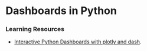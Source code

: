 # Dashboards in Python



### Learning Resources

* [Interactive Python Dashboards with plotly and dash](https://www.udemy.com/course/interactive-python-dashboards-with-plotly-and-dash/).
